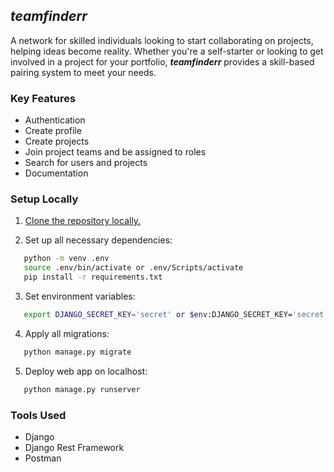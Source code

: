 ## *teamfinderr* 
A network for skilled individuals looking to start collaborating on projects, helping ideas become reality. Whether you're a self-starter or looking to get involved in a project for your portfolio, ***teamfinderr*** provides a skill-based pairing system to meet your needs.

### Key Features

- Authentication
- Create profile
- Create projects
- Join project teams and be assigned to roles
- Search for users and projects
- Documentation

### Setup Locally

1. [Clone the repository locally.](https://docs.github.com/en/free-pro-team@latest/github/creating-cloning-and-archiving-repositories/cloning-a-repository)

2. Set up all necessary dependencies:
 ```sh
    python -m venv .env
    source .env/bin/activate or .env/Scripts/activate
    pip install -r requirements.txt
 ```

3. Set environment variables:
```sh
   export DJANGO_SECRET_KEY='secret' or $env:DJANGO_SECRET_KEY='secret'
```

4. Apply all migrations:
```sh
   python manage.py migrate
```

5. Deploy web app on localhost:
```sh
   python manage.py runserver
```

### Tools Used

- Django
- Django Rest Framework
- Postman
